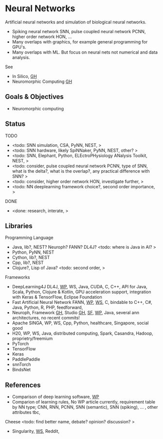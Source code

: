 # Neural Networks

Artificial neural networks and simulation of biological neural networks.

* Spiking neural network SNN, pulse coupled neural network PCNN, higher order network HON, ...
* Many overlaps with graphics, for example general programming for GPU's.  
* Many overlaps with ML. But focus on neural nets not numerical and data analysis.

See 
* In Silico, [GH](https://github.com/YorkEarwaker/FindingThingsOut/wiki/In-Silico)
* Neuromorphic Computing [GH](https://github.com/YorkEarwaker/FindingThingsOut/wiki/Neuromorphic-Computing)

## Goals & Objectives

* Neuromorphic computing 

## Status

TODO
* <todo: SNN simulation, CSA, PyNN, NEST, >
* <todo: SNN hardware, likely SpiNNaker, PyNN, NEST, other? >
* <todo: SNN, Elephant, Python, ELEctroPHysiology ANalysis Toolkit, NEST, >
* <todo: consider, pulse coupled neural network PCNN, type of SNN, what is the delta?, what is the overlap?, any practical difference with SNN? >
* <todo: consider, higher order network HON, investigate further, >
* <todo: NN deeplearning framework choice?, second order importance, >

DONE
* <done: research, interate, >

## Libraries

Programming Language
* Java, lib?, NEST? Neuroph? FANN? DL4J? <todo: where is Java in AI? >
* Python, PyNN, NEST
* Cython, lib?, NEST
* Cpp, lib?, NEST
* Clojure?, Lisp of Java? <todo: second order, >

Frameworks
* DeepLearning4J DL4J, [WP](https://en.wikipedia.org/wiki/Deeplearning4j), WS, Java, CUDA, C, C++, API for Java, Scala, Python, Clojure & Kotlin, GPU acceleration support, integration with Keras & TensorFlow, Eclipse Foundation
* Fast Artificial Neural Network FANN, [WP](https://en.wikipedia.org/wiki/Fast_Artificial_Neural_Network), [WS](https://leenissen.dk/), C, bindable to C++, C#, Java, Python, R, PHP, feedforward, 
* Neuroph, Framework [GH](https://github.com/neuroph/NeurophFramework), Studio [GH](https://github.com/neuroph/NeurophStudio), [SF](https://neuroph.sourceforge.net/), [WP](https://en.wikipedia.org/wiki/Neuroph), Java, several ann architectures, no recent commits!
* Apache SINGA, WP, WS, Cpp, Python, healthcare, Singapore, social good
* H20, WP, WS, Java, distributed computing, Spark, Casandra, Hadoop, proprietry/freemium
* PyTorch
* TensorFlow
* Keras
* PaddlePaddle
* snnTorch
* BindsNet

## References
* Comparison of deep learning software, [WP](https://en.wikipedia.org/wiki/Comparison_of_deep_learning_software)
* Comparion of learning rules, No WP article currently, requirement table by NN type; CNN, RNN, PCNN, SNN (semantic), SNN (spiking), ... , other attributes tbc, 

Cheese <todo: find better name, debate? opinion? discussion? >
* Singularity, [WS](https://www.reddit.com/r/singularity/), Reddit, 
